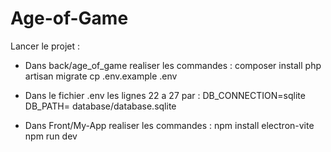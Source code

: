 # Age-of-Game

Lancer le projet :

- Dans back/age_of_game realiser les commandes :
composer install
php artisan migrate
cp .env.example .env
- Dans le fichier .env les lignes 22 a 27 par :
DB_CONNECTION=sqlite
DB_PATH= database/database.sqlite

- Dans Front/My-App realiser les commandes :
npm install electron-vite
npm run dev